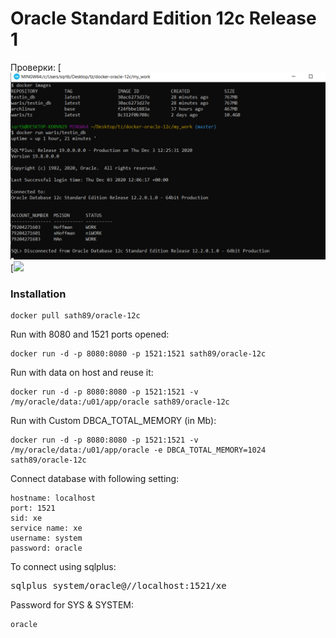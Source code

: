 Oracle Standard Edition 12c Release 1
============================
Проверки:
[![](https://raw.githubusercontent.com/WAR-S/docker-oracle-12c/master/my_work/CHECK%20CONSTAINER.bmp)
[![](https://sun9-9.userapi.com/impg/dbPJlc3Bhf5YOKW_tNIXYIvfhsRwTqkFuCcKjg/uZElyVxuxmU.jpg?size=1920x1080&quality=96&proxy=1&sign=e2c0d8a7bbe359a6d9c9b447a0f2d16e)


### Installation

    docker pull sath89/oracle-12c

Run with 8080 and 1521 ports opened:

    docker run -d -p 8080:8080 -p 1521:1521 sath89/oracle-12c

Run with data on host and reuse it:

    docker run -d -p 8080:8080 -p 1521:1521 -v /my/oracle/data:/u01/app/oracle sath89/oracle-12c

Run with Custom DBCA_TOTAL_MEMORY (in Mb):

    docker run -d -p 8080:8080 -p 1521:1521 -v /my/oracle/data:/u01/app/oracle -e DBCA_TOTAL_MEMORY=1024 sath89/oracle-12c

Connect database with following setting:

    hostname: localhost
    port: 1521
    sid: xe
    service name: xe
    username: system
    password: oracle

To connect using sqlplus:

<pre>
sqlplus system/oracle@//localhost:1521/xe
</pre>

Password for SYS & SYSTEM:

    oracle



